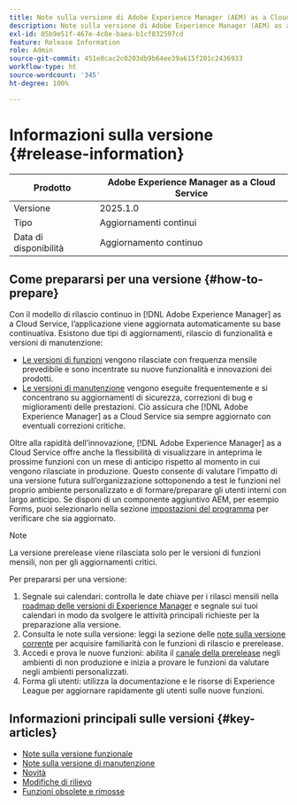 ```yaml
---
title: Note sulla versione di Adobe Experience Manager (AEM) as a Cloud Service.
description: Note sulla versione di Adobe Experience Manager (AEM) as a Cloud Service.
exl-id: 05b9e51f-467e-4c8e-baea-b1cf832597cd
feature: Release Information
role: Admin
source-git-commit: 451e8cac2c0203db9b64ee39a615f201c2436933
workflow-type: ht
source-wordcount: '345'
ht-degree: 100%

---
```



# Informazioni sulla versione {#release-information}

| Prodotto | Adobe Experience Manager as a Cloud Service |
|---|---|
| Versione | 2025.1.0 |
| Tipo | Aggiornamenti continui |
| Data di disponibilità | Aggiornamento continuo |

## Come prepararsi per una versione {#how-to-prepare}

Con il modello di rilascio continuo in [!DNL Adobe Experience Manager] as a Cloud Service, l’applicazione viene aggiornata automaticamente su base continuativa. Esistono due tipi di aggiornamenti, rilascio di funzionalità e versioni di manutenzione:

* [Le versioni di funzioni](/help/release-notes/release-notes-cloud/release-notes-current.md) vengono rilasciate con frequenza mensile prevedibile e sono incentrate su nuove funzionalità e innovazioni dei prodotti.
* [Le versioni di manutenzione](/help/release-notes/maintenance/latest.md) vengono eseguite frequentemente e si concentrano su aggiornamenti di sicurezza, correzioni di bug e miglioramenti delle prestazioni. Ciò assicura che [!DNL Adobe Experience Manager] as a Cloud Service sia sempre aggiornato con eventuali correzioni critiche.

Oltre alla rapidità dell’innovazione, [!DNL Adobe Experience Manager] as a Cloud Service offre anche la flessibilità di visualizzare in anteprima le prossime funzioni con un mese di anticipo rispetto al momento in cui vengono rilasciate in produzione. Questo consente di valutare l’impatto di una versione futura sull’organizzazione sottoponendo a test le funzioni nel proprio ambiente personalizzato e di formare/preparare gli utenti interni con largo anticipo. Se disponi di un componente aggiuntivo AEM, per esempio Forms, puoi selezionarlo nella sezione [impostazioni del programma](/help/implementing/cloud-manager/getting-access-to-aem-in-cloud/creating-production-programs.md) per verificare che sia aggiornato.

>[!NOTE]
>
>La versione prerelease viene rilasciata solo per le versioni di funzioni mensili, non per gli aggiornamenti critici.

Per prepararsi per una versione:

1. Segnale sui calendari: controlla le date chiave per i rilasci mensili nella [roadmap delle versioni di Experience Manager](https://experienceleague.adobe.com/it/docs/experience-manager-release-information/aem-release-updates/update-releases-roadmap#aem-as-cloud-service) e segnale sui tuoi calendari in modo da svolgere le attività principali richieste per la preparazione alla versione.
1. Consulta le note sulla versione: leggi la sezione delle [note sulla versione corrente](/help/release-notes/release-notes-cloud/release-notes-current.md) per acquisire familiarità con le funzioni di rilascio e prerelease.
1. Accedi e prova le nuove funzioni: abilita il [canale della prerelease](/help/release-notes/prerelease.md) negli ambienti di non produzione e inizia a provare le funzioni da valutare negli ambienti personalizzati.
1. Forma gli utenti: utilizza la documentazione e le risorse di Experience League per aggiornare rapidamente gli utenti sulle nuove funzioni.

## Informazioni principali sulle versioni {#key-articles}

* [Note sulla versione funzionale](/help/release-notes/release-notes-cloud/release-notes-current.md)
* [Note sulla versione di manutenzione](/help/release-notes/maintenance/latest.md)
* [Novità](what-is-new.md)
* [Modifiche di rilievo](aem-cloud-changes.md)
* [Funzioni obsolete e rimosse](deprecated-removed-features.md)
